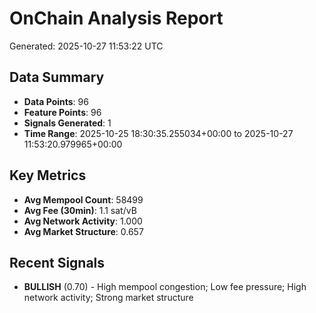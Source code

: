 # OnChain Analysis Report
Generated: 2025-10-27 11:53:22 UTC

## Data Summary
- **Data Points**: 96
- **Feature Points**: 96
- **Signals Generated**: 1
- **Time Range**: 2025-10-25 18:30:35.255034+00:00 to 2025-10-27 11:53:20.979965+00:00

## Key Metrics
- **Avg Mempool Count**: 58499
- **Avg Fee (30min)**: 1.1 sat/vB
- **Avg Network Activity**: 1.000
- **Avg Market Structure**: 0.657

## Recent Signals
- **BULLISH** (0.70) - High mempool congestion; Low fee pressure; High network activity; Strong market structure
